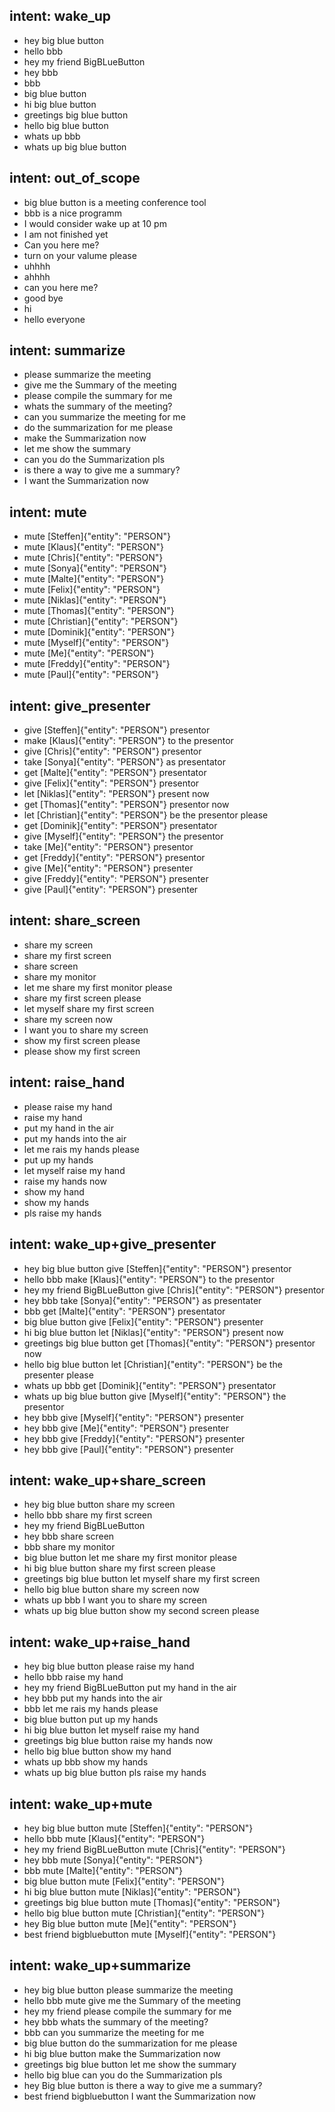 ## intent: wake_up
- hey big blue button
- hello bbb
- hey my friend BigBLueButton
- hey bbb
- bbb
- big blue button
- hi big blue button
- greetings big blue button
- hello big blue button
- whats up bbb
- whats up big blue button

## intent: out_of_scope
- big blue button is a meeting conference tool
- bbb is a nice programm
- I would consider wake up at 10 pm
- I am not finished yet
- Can you here me?
- turn on your valume please
- uhhhh
- ahhhh
- can you here me?
- good bye
- hi
- hello everyone

## intent: summarize
- please summarize the meeting
- give me the Summary of the meeting
- please compile the summary for me 
- whats the summary of the meeting?
- can you summarize the meeting for me
- do the summarization for me please
- make the Summarization now
- let me show the summary 
- can you do the Summarization pls
- is there a way to give me a summary?
- I want the Summarization now

## intent: mute
- mute [Steffen]{"entity": "PERSON"}
- mute [Klaus]{"entity": "PERSON"}
- mute [Chris]{"entity": "PERSON"}
- mute [Sonya]{"entity": "PERSON"}
- mute [Malte]{"entity": "PERSON"}
- mute [Felix]{"entity": "PERSON"}
- mute [Niklas]{"entity": "PERSON"}
- mute [Thomas]{"entity": "PERSON"}
- mute [Christian]{"entity": "PERSON"}
- mute [Dominik]{"entity": "PERSON"}
- mute [Myself]{"entity": "PERSON"}
- mute [Me]{"entity": "PERSON"}
- mute [Freddy]{"entity": "PERSON"}
- mute [Paul]{"entity": "PERSON"}

## intent: give_presenter
- give [Steffen]{"entity": "PERSON"} presentor
- make [Klaus]{"entity": "PERSON"} to the presentor
- give [Chris]{"entity": "PERSON"} presentor
- take [Sonya]{"entity": "PERSON"} as presentator
- get [Malte]{"entity": "PERSON"} presentator
- give [Felix]{"entity": "PERSON"} presentor
- let [Niklas]{"entity": "PERSON"} present now
- get [Thomas]{"entity": "PERSON"} presentor now
- let [Christian]{"entity": "PERSON"} be the presentor please
- get [Dominik]{"entity": "PERSON"} presentator
- give [Myself]{"entity": "PERSON"} the presentor
- take [Me]{"entity": "PERSON"} presentor
- get [Freddy]{"entity": "PERSON"} presentor
- give [Me]{"entity": "PERSON"} presenter
- give [Freddy]{"entity": "PERSON"} presenter
- give [Paul]{"entity": "PERSON"} presenter

## intent: share_screen
- share my screen
- share my first screen
- share screen
- share my monitor
- let me share my first monitor please
- share my first screen please
- let myself share my first screen
- share my screen now 
- I want you to share my screen
- show my first screen please
- please show my first screen

## intent: raise_hand
- please raise my hand
- raise my hand
- put my hand in the air
- put my hands into the air
- let me rais my hands please
- put up my hands
- let myself raise my hand
- raise my hands now
- show my hand
- show my hands
- pls raise my hands

## intent: wake_up+give_presenter
- hey big blue button give [Steffen]{"entity": "PERSON"} presentor
- hello bbb make [Klaus]{"entity": "PERSON"} to the presentor
- hey my friend BigBLueButton give [Chris]{"entity": "PERSON"} presentor
- hey bbb take [Sonya]{"entity": "PERSON"} as presentater
- bbb get [Malte]{"entity": "PERSON"} presentator
- big blue button give [Felix]{"entity": "PERSON"} presenter
- hi big blue button let [Niklas]{"entity": "PERSON"} present now
- greetings big blue button get [Thomas]{"entity": "PERSON"} presentor now
- hello big blue button let [Christian]{"entity": "PERSON"} be the presenter please
- whats up bbb get [Dominik]{"entity": "PERSON"} presentator
- whats up big blue button give [Myself]{"entity": "PERSON"} the presentor
- hey bbb give [Myself]{"entity": "PERSON"} presenter
- hey bbb give [Me]{"entity": "PERSON"} presenter
- hey bbb give [Freddy]{"entity": "PERSON"} presenter
- hey bbb give [Paul]{"entity": "PERSON"} presenter

## intent: wake_up+share_screen
- hey big blue button share my screen
- hello bbb share my first screen
- hey my friend BigBLueButton
- hey bbb share screen
- bbb share my monitor
- big blue button let me share my first monitor please
- hi big blue button share my first screen please
- greetings big blue button let myself share my first screen
- hello big blue button share my screen now 
- whats up bbb I want you to share my screen
- whats up big blue button show my second screen please
 
## intent: wake_up+raise_hand
- hey big blue button please raise my hand
- hello bbb raise my hand
- hey my friend BigBLueButton put my hand in the air
- hey bbb put my hands into the air
- bbb let me rais my hands please
- big blue button put up my hands
- hi big blue button let myself raise my hand
- greetings big blue button raise my hands now
- hello big blue button show my hand
- whats up bbb show my hands
- whats up big blue button pls raise my hands

## intent: wake_up+mute
- hey big blue button mute [Steffen]{"entity": "PERSON"}
- hello bbb mute [Klaus]{"entity": "PERSON"}
- hey my friend BigBLueButton mute [Chris]{"entity": "PERSON"}
- hey bbb mute [Sonya]{"entity": "PERSON"}
- bbb mute [Malte]{"entity": "PERSON"}
- big blue button mute [Felix]{"entity": "PERSON"}
- hi big blue button mute [Niklas]{"entity": "PERSON"}
- greetings big blue button mute [Thomas]{"entity": "PERSON"}
- hello big blue button mute [Christian]{"entity": "PERSON"}
- hey Big blue button mute [Me]{"entity": "PERSON"}
- best friend bigbluebutton mute [Myself]{"entity": "PERSON"}

## intent: wake_up+summarize
- hey big blue button please summarize the meeting
- hello bbb mute give me the Summary of the meeting
- hey my friend please compile the summary for me 
- hey bbb whats the summary of the meeting?
- bbb can you summarize the meeting for me
- big blue button do the summarization for me please
- hi big blue button make the Summarization now
- greetings big blue button let me show the summary 
- hello big blue can you do the Summarization pls
- hey Big blue button is there a way to give me a summary?
- best friend bigbluebutton I want the Summarization now
